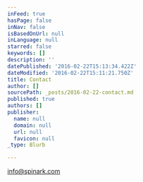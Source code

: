 ```yaml
---
inFeed: true
hasPage: false
inNav: false
isBasedOnUrl: null
inLanguage: null
starred: false
keywords: []
description: ''
datePublished: '2016-02-22T15:13:34.422Z'
dateModified: '2016-02-22T15:11:21.750Z'
title: Contact
author: []
sourcePath: _posts/2016-02-22-contact.md
published: true
authors: []
publisher:
  name: null
  domain: null
  url: null
  favicon: null
_type: Blurb

---
```

info@spinark.com